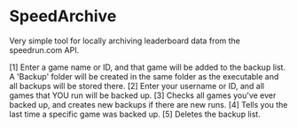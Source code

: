 # SpeedArchive
Very simple tool for locally archiving leaderboard data from the speedrun.com API.

[1] Enter a game name or ID, and that game will be added to the backup list. A 'Backup' folder will be created in the same folder as the executable and all backups will be stored there.
[2] Enter your username or ID, and all games that YOU run will be backed up.
[3] Checks all games you've ever backed up, and creates new backups if there are new runs.
[4] Tells you the last time a specific game was backed up. 
[5] Deletes the backup list.
